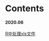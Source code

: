 # **Contents**

#### **2020.06**
[R中处理xls文件]( https://otnew.github.io/Blog_R/#/BLOG/R/R%E4%B8%AD%E5%AF%BC%E5%85%A5%E5%92%8C%E5%AF%BC%E5%87%BAxls%E6%96%87%E4%BB%B6 )